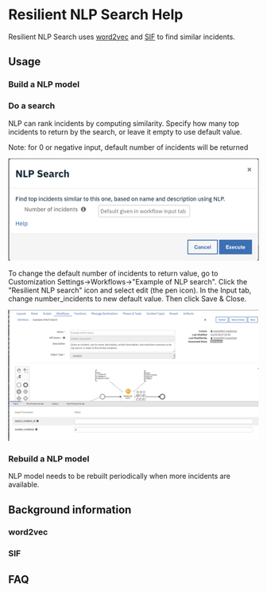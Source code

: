 # Resilient NLP Search Help

Resilient NLP Search uses [word2vec](https://radimrehurek.com/gensim/auto_examples/tutorials/run_word2vec.html#sphx-glr-auto-examples-tutorials-run-word2vec-py|word2vec)
and [SIF](https://openreview.net/pdf?id=SyK00v5xx) to find similar incidents.

## Usage

### Build a NLP model

### Do a search
NLP can rank incidents by computing similarity. Specify how many top
incidents to return by the search, or leave it empty to use default
value.

Note: for 0 or negative input, default number of incidents will be returned

![menu](./images/Menu.png)

To change the default number of incidents to return value, go to
Customization Settings->Workflows->"Example of NLP search". Click
the "Resilient NLP search" icon and select edit (the pen icon). In the
Input tab, change number_incidents to new default value. Then click
Save & Close.

![wf_default](./images/WF_default_value.png)
### Rebuild a NLP model
NLP model needs to be rebuilt periodically when more incidents are available.

## Background information
### word2vec
### SIF

## FAQ


